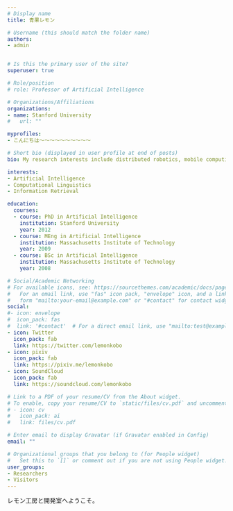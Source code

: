 ```yaml
---
# Display name
title: 青果レモン

# Username (this should match the folder name)
authors:
- admin


# Is this the primary user of the site?
superuser: true

# Role/position
# role: Professor of Artificial Intelligence

# Organizations/Affiliations
organizations:
- name: Stanford University
#   url: ""

myprofiles:
- こんにちは～～～～～～～～～～

# Short bio (displayed in user profile at end of posts)
bio: My research interests include distributed robotics, mobile computing and programmable matter.

interests:
- Artificial Intelligence
- Computational Linguistics
- Information Retrieval

education:
  courses:
  - course: PhD in Artificial Intelligence
    institution: Stanford University
    year: 2012
  - course: MEng in Artificial Intelligence
    institution: Massachusetts Institute of Technology
    year: 2009
  - course: BSc in Artificial Intelligence
    institution: Massachusetts Institute of Technology
    year: 2008

# Social/Academic Networking
# For available icons, see: https://sourcethemes.com/academic/docs/page-builder/#icons
#   For an email link, use "fas" icon pack, "envelope" icon, and a link in the
#   form "mailto:your-email@example.com" or "#contact" for contact widget.
social:
#- icon: envelope
#  icon_pack: fas
#  link: '#contact'  # For a direct email link, use "mailto:test@example.org".
- icon: Twitter
  icon_pack: fab
  link: https://twitter.com/lemonkobo
- icon: pixiv
  icon_pack: fab
  link: https://pixiv.me/lemonkobo
- icon: SoundCloud
  icon_pack: fab
  link: https://soundcloud.com/lemonkobo

# Link to a PDF of your resume/CV from the About widget.
# To enable, copy your resume/CV to `static/files/cv.pdf` and uncomment the lines below.
# - icon: cv
#   icon_pack: ai
#   link: files/cv.pdf

# Enter email to display Gravatar (if Gravatar enabled in Config)
email: ""

# Organizational groups that you belong to (for People widget)
#   Set this to `[]` or comment out if you are not using People widget.
user_groups:
- Researchers
- Visitors
---
```


レモン工房と開発室へようこそ。